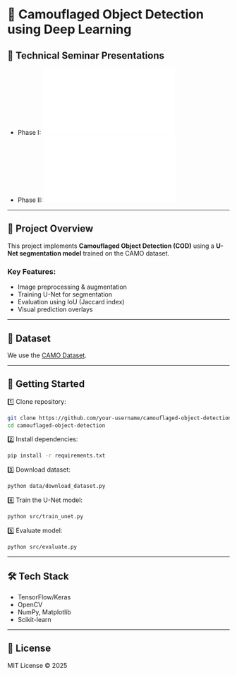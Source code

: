 # 🦎 Camouflaged Object Detection using Deep Learning

## 📑 Technical Seminar Presentations
- Phase I: ![Technical Seminar Phase I](reports/Technical_Seminar_Phase_I.pdf)
- Phase II: ![Technical Seminar Phase II](reports/Technical_Seminar_Phase_II.pdf)

---

## 🎯 Project Overview
This project implements **Camouflaged Object Detection (COD)** using a **U-Net segmentation model** trained on the CAMO dataset.

### Key Features:
- Image preprocessing & augmentation
- Training U-Net for segmentation
- Evaluation using IoU (Jaccard index)
- Visual prediction overlays

---

## 📂 Dataset
We use the [CAMO Dataset](https://www.kaggle.com/datasets/ivanomelchenkoim11/camo-dataset).

---

## 🚀 Getting Started
1️⃣ Clone repository:
```bash
git clone https://github.com/your-username/camouflaged-object-detection.git
cd camouflaged-object-detection
```

2️⃣ Install dependencies:
```bash
pip install -r requirements.txt
```

3️⃣ Download dataset:
```bash
python data/download_dataset.py
```

4️⃣ Train the U-Net model:
```bash
python src/train_unet.py
```

5️⃣ Evaluate model:
```bash
python src/evaluate.py
```

---

## 🛠 Tech Stack
- TensorFlow/Keras
- OpenCV
- NumPy, Matplotlib
- Scikit-learn

---

## 📜 License
MIT License © 2025
